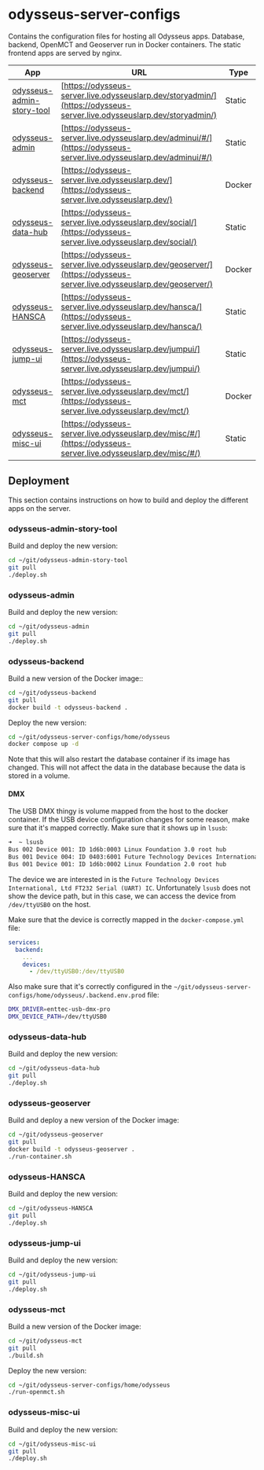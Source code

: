 # odysseus-server-configs

Contains the configuration files for hosting all Odysseus apps. Database, backend, OpenMCT and Geoserver run in Docker containers. The static frontend apps are served by nginx.

| App                                                                                    | URL                                                                                    | Type   |
| -------------------------------------------------------------------------------------- | -------------------------------------------------------------------------------------- | ------ |
| [odysseus-admin-story-tool](https://github.com/OdysseusLarp/odysseus-admin-story-tool) | [https://odysseus-server.live.odysseuslarp.dev/storyadmin/](https://odysseus-server.live.odysseuslarp.dev/storyadmin/) | Static |
| [odysseus-admin](https://github.com/OdysseusLarp/odysseus-admin)                       | [https://odysseus-server.live.odysseuslarp.dev/adminui/#/](https://odysseus-server.live.odysseuslarp.dev/adminui/#/)   | Static |
| [odysseus-backend](https://github.com/OdysseusLarp/odysseus-backend)                   | [https://odysseus-server.live.odysseuslarp.dev/](https://odysseus-server.live.odysseuslarp.dev/)                       | Docker |
| [odysseus-data-hub](https://github.com/OdysseusLarp/odysseus-data-hub)                 | [https://odysseus-server.live.odysseuslarp.dev/social/](https://odysseus-server.live.odysseuslarp.dev/social/)         | Static |
| [odysseus-geoserver](https://github.com/OdysseusLarp/odysseus-geoserver)               | [https://odysseus-server.live.odysseuslarp.dev/geoserver/](https://odysseus-server.live.odysseuslarp.dev/geoserver/)   | Docker |
| [odysseus-HANSCA](https://github.com/OdysseusLarp/odysseus-HANSCA)                     | [https://odysseus-server.live.odysseuslarp.dev/hansca/](https://odysseus-server.live.odysseuslarp.dev/hansca/)         | Static |
| [odysseus-jump-ui](https://github.com/OdysseusLarp/hansca)                             | [https://odysseus-server.live.odysseuslarp.dev/jumpui/](https://odysseus-server.live.odysseuslarp.dev/jumpui/)         | Static |
| [odysseus-mct](https://github.com/OdysseusLarp/odysseus-mct)                           | [https://odysseus-server.live.odysseuslarp.dev/mct/](https://odysseus-server.live.odysseuslarp.dev/mct/)               | Docker |
| [odysseus-misc-ui](https://github.com/OdysseusLarp/odysseus-misc-ui)                   | [https://odysseus-server.live.odysseuslarp.dev/misc/#/](https://odysseus-server.live.odysseuslarp.dev/misc/#/)         | Static |

## Deployment

This section contains instructions on how to build and deploy the different apps on the server.

### odysseus-admin-story-tool
Build and deploy the new version:
```bash
cd ~/git/odysseus-admin-story-tool
git pull
./deploy.sh
```

### odysseus-admin
Build and deploy the new version:
```bash
cd ~/git/odysseus-admin
git pull
./deploy.sh
```

### odysseus-backend
Build a new version of the Docker image::
```bash
cd ~/git/odysseus-backend
git pull
docker build -t odysseus-backend .
```

Deploy the new version:
```bash
cd ~/git/odysseus-server-configs/home/odysseus
docker compose up -d
```

Note that this will also restart the database container if its image has changed. This will not affect the data in the database because the data is stored in a volume.

#### DMX
The USB DMX thingy is volume mapped from the host to the docker container. If the USB device configuration changes for some reason, make sure that it's mapped correctly. Make sure that it shows up in `lsusb`:
```bash
➜  ~ lsusb
Bus 002 Device 001: ID 1d6b:0003 Linux Foundation 3.0 root hub
Bus 001 Device 004: ID 0403:6001 Future Technology Devices International, Ltd FT232 Serial (UART) IC
Bus 001 Device 001: ID 1d6b:0002 Linux Foundation 2.0 root hub
```

The device we are interested in is the `Future Technology Devices International, Ltd FT232 Serial (UART) IC`. Unfortunately `lsusb` does not show the device path, but in this case, we can access the device from `/dev/ttyUSB0` on the host.

Make sure that the device is correctly mapped in the `docker-compose.yml` file:
```yaml
services:
  backend:
    ...
    devices:
      - /dev/ttyUSB0:/dev/ttyUSB0
```

Also make sure that it's correctly configured in the `~/git/odysseus-server-configs/home/odysseus/.backend.env.prod` file:
```bash
DMX_DRIVER=enttec-usb-dmx-pro
DMX_DEVICE_PATH=/dev/ttyUSB0
```

### odysseus-data-hub
Build and deploy the new version:
```bash
cd ~/git/odysseus-data-hub
git pull
./deploy.sh
```

### odysseus-geoserver
Build and deploy a new version of the Docker image:
```bash
cd ~/git/odysseus-geoserver
git pull
docker build -t odysseus-geoserver .
./run-container.sh
```

### odysseus-HANSCA
Build and deploy the new version:
```bash
cd ~/git/odysseus-HANSCA
git pull
./deploy.sh
```

### odysseus-jump-ui
Build and deploy the new version:
```bash
cd ~/git/odysseus-jump-ui
git pull
./deploy.sh
```

### odysseus-mct
Build a new version of the Docker image:
```bash
cd ~/git/odysseus-mct
git pull
./build.sh
```

Deploy the new version:
```bash
cd ~/git/odysseus-server-configs/home/odysseus
./run-openmct.sh
```

### odysseus-misc-ui
Build and deploy the new version:
```bash
cd ~/git/odysseus-misc-ui
git pull
./deploy.sh
```
